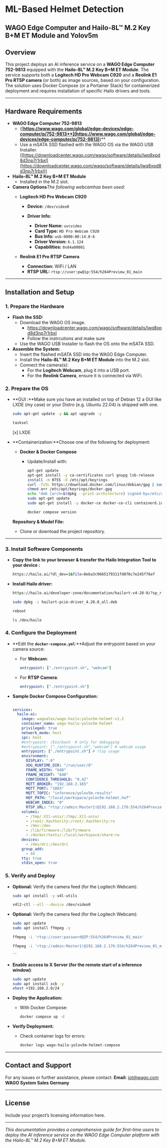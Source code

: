 # ML-Based Helmet Detection

## WAGO Edge Computer and Hailo-8L™ M.2 Key B+M ET Module and Yolov5m

## Overview

This project deploys an AI inference service on a **WAGO Edge Computer 752-9813** equipped with the **Hailo-8L™ M.2 Key B+M ET Module**. The service supports both a **Logitech HD Pro Webcam C920** and a **Reolink E1 Pro RTSP camera** (or both) as image sources, based on your configuration. The solution uses Docker Compose (or a Portainer Stack) for containerized deployment and requires installation of specific Hailo drivers and tools.

---

## Hardware Requirements

- **WAGO Edge Computer 752-9813** 
  - ([**https://www.wago.com/global/edge-devices/edge-computer/p/752-9813**](https://www.wago.com/global/edge-devices/edge-computer/p/752-9813)**)**
  - Use a mSATA SSD flashed with the WAGO OS via the WAGO USB Installer. ([https://downloadcenter.wago.com/wago/software/details/lwq8xpd8d3np7r1rbxl](https://downloadcenter.wago.com/wago/software/details/lwq8xpd8d3np7r1rbxl))
- **Hailo-8L™ M.2 Key B+M ET Module**
  - Installed in the M.2 slot.
- **Camera Options***The following webcamhas been used:*
  - **Logitech HD Pro Webcam C920**

    - **Device:** `/dev/video0`
    - **Driver Info:**

      - **Driver Name:** `uvcvideo`
      - **Card Type:** `HD Pro Webcam C920`
      - **Bus Info:** `usb-0000:00:14.0-6`
      - **Driver Version:** `6.1.124`
      - **Capabilities:** `0x84a00001`


  - **Reolink E1 Pro RTSP Camera**

    - **Connection:** WiFi / LAN
    - **RTSP URL:** `rtsp://user:pw@ip:554/h264Preview_01_main`

---

## Installation and Setup

### 1. Prepare the Hardware

- **Flash the SSD:**
  - Download the WAGO OS image.
    - https://downloadcenter.wago.com/wago/software/details/lwq8xpd8d3np7r1rbxl
    - Follow the instrcutions and make sure
  - Use the WAGO USB Installer to flash the OS onto the mSATA SSD.
- **Assemble the System:**
  - Insert the flashed mSATA SSD into the WAGO Edge Computer.
  - Install the **Hailo-8L™ M.2 Key B+M ET Module** into the M.2 slot.
  - Connect the camera(s):
    - For the **Logitech Webcam**, plug it into a USB port.
    - For the **Reolink Camera**, ensure it is connected via WiFi.

### 2. Prepare the OS

- **GUI :**Make sure you have an installed on top of Debian 12 a GUI like LXDE (my case) or your Distro (e.g. Ubuntu 22.04) is shipped with one.

  ```bash
  sudo apt-get update -y && apt upgrade -y
  
  ```
  
  ```bash
  tasksel
  ```
  [x] LXDE
- **Containerization:**Choose one of the following for deployment:

  - **Docker & Docker Compose**
    - Update/Install with:

      ```bash
      apt-get update
      apt-get install -y ca-certificates curl gnupg lsb-release
      install -m 0755 -d /etc/apt/keyrings
      curl -fsSL https://download.docker.com/linux/debian/gpg | sudo gpg --dearmor -o /etc/apt/keyrings/docker.gpg
      chmod a+r /etc/apt/keyrings/docker.gpg
      echo "deb [arch=$(dpkg --print-architecture) signed-by=/etc/apt/keyrings/docker.gpg]    https://download.docker.com/linux/debian $(lsb_release -cs) stable" | sudo tee /etc/apt/sources.list.d/docker.list > /dev/null
      sudo apt-get update
      sudo apt-get install -y docker-ce docker-ce-cli containerd.io docker-buildx-plugin docker-compose-plugin

      docker compose version
      ```

  **Repository & Model File:**

  - Clone or download the project repository.

---

### 3. Install Software Components

- **Copy the link to your browser & transfer the Hailo Integration Tool to your device :**

  ```bash
  https://hailo.ai/?dl_dev=1&file=8eba3c9665179311fd076c7e245f76ef
  ```

- **Install Hailo driver:**
  ```bash
  https://hailo.ai/developer-zone/documentation/hailort-v4-20-0/?sp_referrer=install/install.html#ubuntu-installer-requirements
  ```

  ```bash
  sudo dpkg -i hailort-pcie-driver_4.20.0_all.deb
  ```
  ```bash
  reboot
  ```
    ```bash
  ls /dev/hailo
  ```

### 4. Configure the Deployment

- **Edit the ************************************************************************************************************************************************************************************************`docker-compose.yml`************************************************************************************************************************************************************************************************:**Adjust the entrypoint based on your camera source:

  - For **Webcam**:

    ```yaml
    entrypoint: ["./entrypoint.sh", "webcam"]
    ```

  - For **RTSP Camera**:

    ```yaml
    entrypoint: ["./entrypoint.sh"]
    ```

- **Sample Docker Compose Configuration:**

  ```yaml

  services:
    hailo-ai:
      image: wagoalex/wago-hailo:yolov5m-helmet-v1.2
      container_name: wago-hailo-yolov5m-helmet
      privileged: true
      network_mode: host
      ipc: host
      #entrypoint: /bin/bash  # only for debugging
      #entrypoint: ["./entrypoint.sh","webcam"] # webcam usage
      entrypoint: ["./entrypoint.sh"] # rtsp usage
      environment:
        DISPLAY: ":0"
        XDG_RUNTIME_DIR: "/run/user/0"
        FRAME_WIDTH: "640"
        FRAME_HEIGHT: "640"
        CONFIDENCE_THRESHOLD: "0.42"
        MQTT_BROKER: "192.168.2.165"
        MQTT_PORT: "1883"
        MQTT_TOPIC: "inference/yolov5m-results"
        HEF_PATH: "/local/workspace/yolov5m-helmet.hef"
        WEBCAM_INDEX: "0"
        RTSP_URL: "rtsp://admin:Master1!@192.168.2.176:554/h264Preview_01_main"
      volumes:
        - /tmp/.X11-unix/:/tmp/.X11-unix/
        - /root/.Xauthority:/root/.Xauthority:ro
        - /dev:/dev
        - /lib/firmware:/lib/firmware
        - /docker/tests/:/local/workspace/share:rw
      devices:
        - /dev/dri:/dev/dri
      group_add:
        - 44
      tty: true
      stdin_open: true
  ```

### 5. Verify and Deploy

- **Optional:** Verify the camera feed (for the Logitech Webcam):

  ```bash
  sudo apt install -y v4l-utils

  v4l2-ctl --all --device /dev/video0
  ```

- **Optional:** Verify the camera feed (for the Logitech Webcam):

  ```bash
  sudo apt update
  sudo apt install ffmpeg -y
  ```
  ```bash
  ffmpeg -i 'rtsp://user:password@IP:554/h264Preview_01_main'
  ```
  ```bash
  ffmpeg -i 'rtsp://admin:Master1!@192.168.2.176:554/h264Preview_01_main'

  ``
- **Enable access to X Server (for the remote start of a inference window)**:

  ```bash
  sudo apt update
  sudo apt install xcb -y
  xhost +192.168.2.0/24

  ```

- **Deploy the Application:**

  - With Docker Compose:

    ```bash
    docker compose up -d
    ```

- **Verify Deployment:**

  - Check container logs for errors:

    ```bash
    docker logs wago-hailo-yolov5m-helmet-compose
    ```

---

## Contact and Support

For any issues or further assistance, please contact:
**Email:** [iot@wago.com](mailto\:iot@wago.com)
**WAGO System Sales Germany**

---

## License

Include your project’s licensing information here.

---

*This documentation provides a comprehensive guide for first-time users to deploy the AI inference service on the WAGO Edge Computer platform with the Hailo-8L™ M.2 Key B+M ET Module.*

